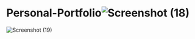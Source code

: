 # Personal-Portfolio![Screenshot (18)](https://github.com/user-attachments/assets/b166b7a2-4bb4-4505-944d-fda8912c91a2)
![Screenshot (19)](https://github.com/user-attachments/assets/b80bf394-84aa-4212-bf75-67eb67cd3c95)
